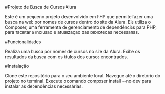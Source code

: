 #Projeto de Busca de Cursos Alura

Este é um pequeno projeto desenvolvido em PHP que permite fazer uma busca na web por nomes de cursos dentro do site da Alura. 
Ele utiliza o Composer, uma ferramenta de gerenciamento de dependências para PHP, para facilitar a inclusão e atualização das bibliotecas necessárias.

#Funcionalidades

Realiza uma busca por nomes de cursos no site da Alura.
Exibe os resultados da busca com os títulos dos cursos encontrados.

#Instalação

Clone este repositório para o seu ambiente local.
Navegue até o diretório do projeto no terminal.
Execute o comando composer install --no-dev para instalar as dependências necessárias.
